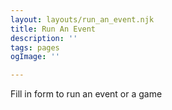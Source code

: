 ```yaml
---
layout: layouts/run_an_event.njk
title: Run An Event
description: ''
tags: pages
ogImage: ''

---
```


Fill in form to run an event or a game